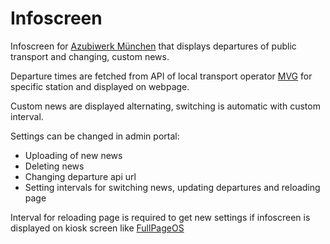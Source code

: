 # Infoscreen

Infoscreen for [Azubiwerk München](https://azubiwerk-muenchen.de/) that displays departures of public transport and changing, custom news.

Departure times are fetched from API of local transport operator [MVG](https://www.mvg.de/) for specific station and displayed on webpage.

Custom news are displayed alternating, switching is automatic with custom interval.

Settings can be changed in admin portal:
- Uploading of new news
- Deleting news
- Changing departure api url
- Setting intervals for switching news, updating departures and reloading page

Interval for reloading page is required to get new settings if infoscreen is displayed on kiosk screen like [FullPageOS](https://github.com/guysoft/FullPageOS)
